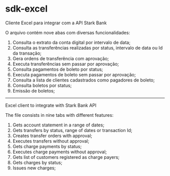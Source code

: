 # sdk-excel
Cliente Excel para integrar com a API Stark Bank

O arquivo contém nove abas com diversas funcionalidades:

1) Consulta o extrato da conta digital por intervalo de data;
2) Consulta as transferências realizadas por status, intervalo de data ou Id da transação;
3) Gera ordens de transferência com aprovação;
4) Executa transferências sem passar por aprovação;
5) Consulta pagamentos de boleto por status;
6) Executa pagamentos de boleto sem passar por aprovação;
7) Consulta a lista de clientes cadastrados como pagadores de boleto;
8) Consulta boletos por status;
9) Emissão de boletos;

----------------------------------------------------------------------------------------------------------------------------------
Excel client to integrate with Stark Bank API

The file consists in nine tabs with different features:

1) Gets account statement in a range of dates;
2) Gets transfers by status, range of dates or transaction Id;
3) Creates transfer orders with approval;
4) Executes transfers without approval;
5) Gets charge payments by status;
6) Executes charge payments without approval;
7) Gets list of customers registered as charge payers;
8) Gets charges by status;
9) Issues new charges;
